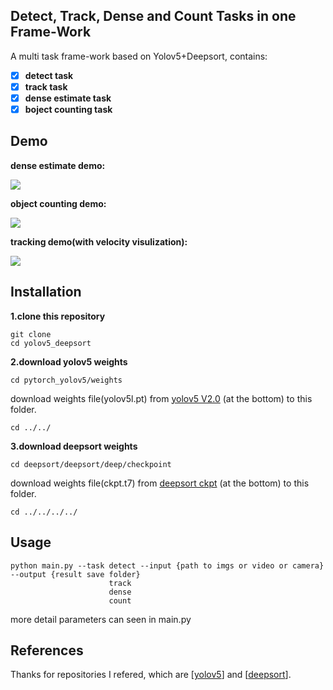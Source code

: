 


## Detect, Track, Dense and Count Tasks in one Frame-Work

A multi task frame-work based on Yolov5+Deepsort, contains:

- [x] **detect task**
- [x] **track task**
- [x] **dense estimate task**
- [x] **boject counting task**

## Demo

**dense estimate demo:**  

![](demo/dense.gif)

**object counting demo:**

![](demo/counter.gif)

**tracking demo(with velocity visulization):**   

![](demo/track.gif)


## Installation

**1.clone this repository**

```
git clone 
cd yolov5_deepsort
```

**2.download yolov5 weights**

```
cd pytorch_yolov5/weights
```

download weights file(yolov5l.pt) from [yolov5 V2.0](https://github.com/ultralytics/yolov5/releases/tag/v2.0) (at the bottom) to this folder.

```
cd ../../
```

**3.download deepsort weights**

```
cd deepsort/deepsort/deep/checkpoint
```

download weights file(ckpt.t7) from [deepsort ckpt](https://drive.google.com/drive/folders/1xhG0kRH1EX5B9_Iz8gQJb7UNnn_riXi6) (at the bottom) to this folder.

```
cd ../../../../
```

## Usage

```
python main.py --task detect --input {path to imgs or video or camera} --output {result save folder}
                      track
                      dense
                      count
```

more detail parameters can seen in main.py

## References

Thanks for repositories I refered, which are [[yolov5](https://github.com/ultralytics/yolov5)] and [[deepsort](https://github.com/ZQPei/deep_sort_pytorch)].